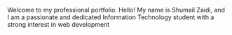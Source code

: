 Welcome to my professional portfolio.  Hello! My name is Shumail Zaidi, and I am a passionate and dedicated Information Technology student with a strong interest in web development
